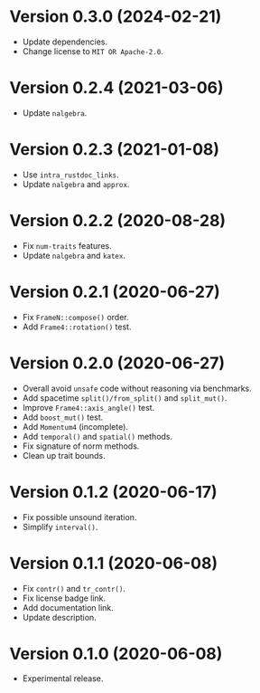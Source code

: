 # Version 0.3.0 (2024-02-21)

  * Update dependencies.
  * Change license to `MIT OR Apache-2.0`.

# Version 0.2.4 (2021-03-06)

  * Update `nalgebra`.

# Version 0.2.3 (2021-01-08)

  * Use `intra_rustdoc_links`.
  * Update `nalgebra` and `approx`.

# Version 0.2.2 (2020-08-28)

  * Fix `num-traits` features.
  * Update `nalgebra` and `katex`.

# Version 0.2.1 (2020-06-27)

  * Fix `FrameN::compose()` order.
  * Add `Frame4::rotation()` test.

# Version 0.2.0 (2020-06-27)

  * Overall avoid `unsafe` code without reasoning via benchmarks.
  * Add spacetime `split()/from_split()` and `split_mut()`.
  * Improve `Frame4::axis_angle()` test.
  * Add `boost_mut()` test.
  * Add `Momentum4` (incomplete).
  * Add `temporal()` and `spatial()` methods.
  * Fix signature of norm methods.
  * Clean up trait bounds.

# Version 0.1.2 (2020-06-17)

  * Fix possible unsound iteration.
  * Simplify `interval()`.

# Version 0.1.1 (2020-06-08)

  * Fix `contr()` and `tr_contr()`.
  * Fix license badge link.
  * Add documentation link.
  * Update description.

# Version 0.1.0 (2020-06-08)

  * Experimental release.
